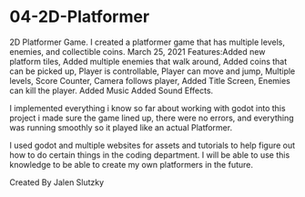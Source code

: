 # 04-2D-Platformer
2D Platformer Game. I created a platformer game that has multiple levels, enemies, and collectible coins.
 March 25, 2021
Features:Added new platform tiles, 
Added multiple enemies that walk around,
Added coins that can be picked up,
Player is controllable,
Player can move and jump,
Multiple levels,
Score Counter,
Camera follows player,
Added Title Screen, 
Enemies can kill the player.
Added Music 
Added Sound Effects. 

I implemented everything i know so far about working with godot into this project i made sure the game lined up, there were no errors, and everything was running smoothly so it played like an actual Platformer.

I used godot and multiple websites for assets and tutorials to help figure out how to do certain things in the coding department. 
I will be able to use this knowledge to be able to create my own platformers in the future. 

Created By Jalen Slutzky
